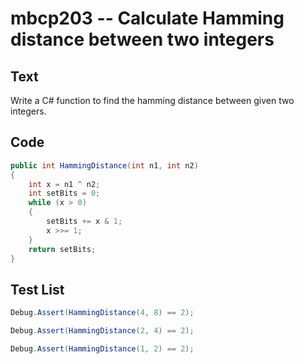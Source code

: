 # mbcp203 -- Calculate Hamming distance between two integers

## Text

Write a C# function to find the hamming distance between given two integers.

## Code

```csharp
public int HammingDistance(int n1, int n2) 
{
    int x = n1 ^ n2;
    int setBits = 0;
    while (x > 0) 
    {
        setBits += x & 1;
        x >>= 1;
    }
    return setBits;
}
```

## Test List

```csharp
Debug.Assert(HammingDistance(4, 8) == 2);
```

```csharp
Debug.Assert(HammingDistance(2, 4) == 2);
```

```csharp
Debug.Assert(HammingDistance(1, 2) == 2);
```
